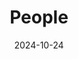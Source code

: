 ---
title: People
date: 2024-10-24

type: landing

sections:
  - block: people
    content:
      title: Meet the Team
      # Choose which groups/teams of users to display.
      #   Edit `user_groups` in each user's profile to add them to one or more of these groups.
      user_groups:
          - Principal Investigators
          - Postdocs
          - PhD Students
          - Masters Students
          - Undergraduate Students
          - Administration
          - Visitors
          - Alumni
          
      sort_by: Params.last_name
      sort_ascending: true
    design:
      show_interests: false
      show_role: true
      show_social: true

  - block: markdown
    content:
      title: Photo Gallery
      subtitle: Snapshots of Togetherness — Our Team Story
      text: |
        <div align="center">
           <img src="47a0a3fa0709389dac09531ed82d58b.jpg" alt="图片描述" width="33%" height="auto"><img src="a36ff071733481491d387d05cb2a6aa.jpg" alt="图片描述" width="33%" height="auto"><img src="9648088d130e1e9ffd81e8ee2221fdb.jpg" alt="图片描述" width="33%" height="auto">
        </div>
      design:
        columns: '1'


---